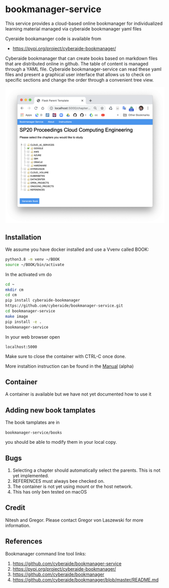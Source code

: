 # bookmanager-service

This service provides a cloud-based online bookmanager for
individualized learning material managed via cyberaide bookmanager yaml files

Cyeraide bookamanger code is available from 

* <https://pypi.org/project/cyberaide-bookmanager/>

Cyberaide bookmanager that can create books based on markdown files that
are distributed online in github. The table of content is managed
through a YAML file. Cyberaide bookmanager-service can read these yaml
files and present a graphical user interface that allows us to check on
specific sections and change the order through a convenient tree view.
  
![Screenshot](images/screenshot-bookmanager-service.png)

## Installation

We assume you have docker installed and use a Vvenv called BOOK:

```bash
python3.8 -m venv ~/BOOK
source ~/BOOK/bin/activate
```

In the activated vm do

```bash
cd ~
mkdir cm
cd cm
pip install cyberaide-bookmanager
https://github.com/cyberaide/bookmanager-service.git
cd bookmanager-service
make image
pip install -e .
bookmanager-service
```

In your web browser open 

```
localhost:5000
```

Make sure to close the container with CTRL-C once done.

More instaltion instruction can be found in the [Manual](manual.md) (alpha)

## Container

A container is available but we have not yet documented how to use it 

## Adding new book tamplates

The book tamplates are in 

`bookmanager-service/books`

you should be able to modify them in your local copy.

## Bugs

1. Selecting a chapter should automatically select the parents. This is not yet implemented.
2. REFERENCES must always bee checked on.
3. The container is not yet using mount or the host network.
4. This has only ben tested on macOS

## Credit

Nitesh and Gregor. Please contact Gregor von Laszewski for more
information.


## References

Bookmanager command line tool links:

1. <https://github.com/cyberaide/bookmanager-service>
2. <https://pypi.org/project/cyberaide-bookmanager/>
3. <https://github.com/cyberaide/bookmanager>
4. <https://github.com/cyberaide/bookmanager/blob/master/README.md>


